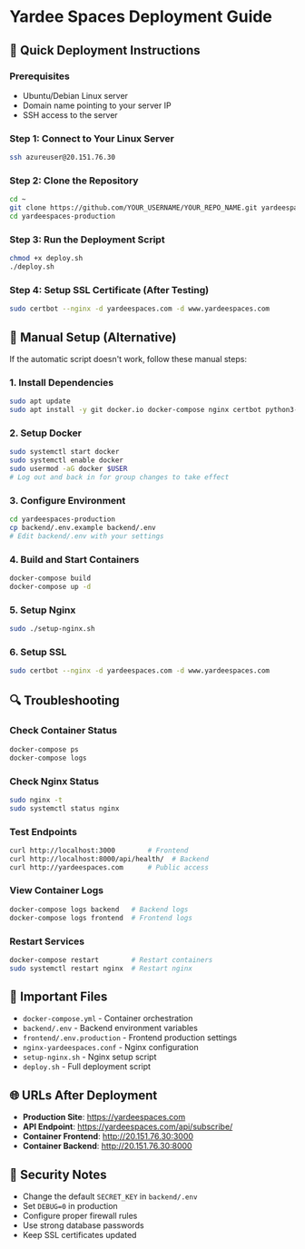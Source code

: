 # Yardee Spaces Deployment Guide

## 🚀 Quick Deployment Instructions

### Prerequisites
- Ubuntu/Debian Linux server
- Domain name pointing to your server IP
- SSH access to the server

### Step 1: Connect to Your Linux Server
```bash
ssh azureuser@20.151.76.30
```

### Step 2: Clone the Repository
```bash
cd ~
git clone https://github.com/YOUR_USERNAME/YOUR_REPO_NAME.git yardeespaces-production
cd yardeespaces-production
```

### Step 3: Run the Deployment Script
```bash
chmod +x deploy.sh
./deploy.sh
```

### Step 4: Setup SSL Certificate (After Testing)
```bash
sudo certbot --nginx -d yardeespaces.com -d www.yardeespaces.com
```

## 🔧 Manual Setup (Alternative)

If the automatic script doesn't work, follow these manual steps:

### 1. Install Dependencies
```bash
sudo apt update
sudo apt install -y git docker.io docker-compose nginx certbot python3-certbot-nginx curl
```

### 2. Setup Docker
```bash
sudo systemctl start docker
sudo systemctl enable docker
sudo usermod -aG docker $USER
# Log out and back in for group changes to take effect
```

### 3. Configure Environment
```bash
cd yardeespaces-production
cp backend/.env.example backend/.env
# Edit backend/.env with your settings
```

### 4. Build and Start Containers
```bash
docker-compose build
docker-compose up -d
```

### 5. Setup Nginx
```bash
sudo ./setup-nginx.sh
```

### 6. Setup SSL
```bash
sudo certbot --nginx -d yardeespaces.com -d www.yardeespaces.com
```

## 🔍 Troubleshooting

### Check Container Status
```bash
docker-compose ps
docker-compose logs
```

### Check Nginx Status
```bash
sudo nginx -t
sudo systemctl status nginx
```

### Test Endpoints
```bash
curl http://localhost:3000        # Frontend
curl http://localhost:8000/api/health/  # Backend
curl http://yardeespaces.com      # Public access
```

### View Container Logs
```bash
docker-compose logs backend   # Backend logs
docker-compose logs frontend  # Frontend logs
```

### Restart Services
```bash
docker-compose restart        # Restart containers
sudo systemctl restart nginx  # Restart nginx
```

## 📁 Important Files

- `docker-compose.yml` - Container orchestration
- `backend/.env` - Backend environment variables
- `frontend/.env.production` - Frontend production settings
- `nginx-yardeespaces.conf` - Nginx configuration
- `setup-nginx.sh` - Nginx setup script
- `deploy.sh` - Full deployment script

## 🌐 URLs After Deployment

- **Production Site**: https://yardeespaces.com
- **API Endpoint**: https://yardeespaces.com/api/subscribe/
- **Container Frontend**: http://20.151.76.30:3000
- **Container Backend**: http://20.151.76.30:8000

## 🔐 Security Notes

- Change the default `SECRET_KEY` in `backend/.env`
- Set `DEBUG=0` in production
- Configure proper firewall rules
- Use strong database passwords
- Keep SSL certificates updated
